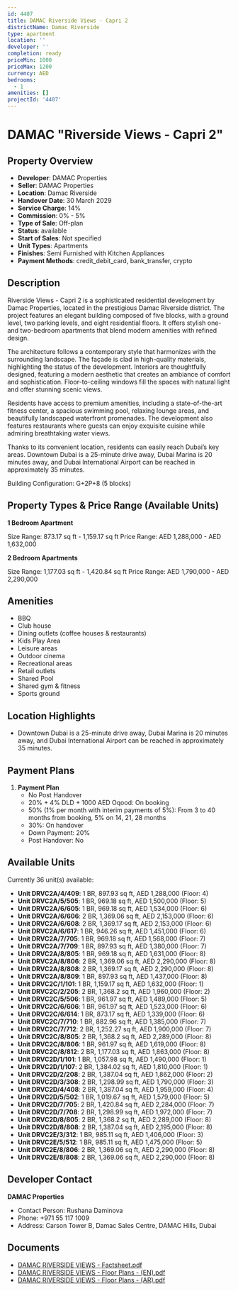```yaml
---
id: 4407
title: DAMAC Riverside Views - Capri 2
districtName: Damac Riverside
type: apartment
location: ''
developer: ''
completion: ready
priceMin: 1000
priceMax: 1200
currency: AED
bedrooms:
  - 1
amenities: []
projectId: '4407'
---
```


# DAMAC "Riverside Views - Capri 2"

## Property Overview
- **Developer**: DAMAC Properties
- **Seller**: DAMAC Properties
- **Location**: Damac Riverside
- **Handover Date**: 30 March 2029
- **Service Charge**: 14%
- **Commission**: 0% - 5%
- **Type of Sale**: Off-plan
- **Status**: available
- **Start of Sales**: Not specified
- **Unit Types**: Apartments
- **Finishes**: Semi Furnished with Kitchen Appliances
- **Payment Methods**: credit_debit_card, bank_transfer, crypto

## Description
Riverside Views - Capri 2 is a sophisticated residential development by Damac Properties, located in the prestigious Damac Riverside district. The project features an elegant building composed of five blocks, with a ground level, two parking levels, and eight residential floors. It offers stylish one- and two-bedroom apartments that blend modern amenities with refined design.

The architecture follows a contemporary style that harmonizes with the surrounding landscape. The façade is clad in high-quality materials, highlighting the status of the development. Interiors are thoughtfully designed, featuring a modern aesthetic that creates an ambiance of comfort and sophistication. Floor-to-ceiling windows fill the spaces with natural light and offer stunning scenic views.

Residents have access to premium amenities, including a state-of-the-art fitness center, a spacious swimming pool, relaxing lounge areas, and beautifully landscaped waterfront promenades. The development also features restaurants where guests can enjoy exquisite cuisine while admiring breathtaking water views.

Thanks to its convenient location, residents can easily reach Dubai’s key areas. Downtown Dubai is a 25-minute drive away, Dubai Marina is 20 minutes away, and Dubai International Airport can be reached in approximately 35 minutes.

Building Configuration: G+2P+8 (5 blocks)

## Property Types & Price Range (Available Units)
**1 Bedroom Apartment**

Size Range: 873.17 sq ft - 1,159.17 sq ft
Price Range: AED 1,288,000 - AED 1,632,000

**2 Bedroom Apartments**

Size Range: 1,177.03 sq ft - 1,420.84 sq ft
Price Range: AED 1,790,000 - AED 2,290,000

## Amenities
- BBQ
- Club house
- Dining outlets  (coffee houses & restaurants)
- Kids Play Area
- Leisure areas
- Outdoor cinema
- Recreational areas
- Retail outlets
- Shared Pool
- Shared gym & fitness
- Sports ground

## Location Highlights
- Downtown Dubai is a 25-minute drive away, Dubai Marina is 20 minutes away, and Dubai International Airport can be reached in approximately 35 minutes.

## Payment Plans
1. **Payment Plan**
   - No Post Handover
   - 20% + 4% DLD + 1000 AED Oqood: On booking
   - 50% (1% per month with interim payments of 5%): From 3 to 40 months from booking, 5% on 14, 21, 28 months
   - 30%: On handover
   - Down Payment: 20%
   - Post Handover: No

## Available Units
Currently 36 unit(s) available:
- **Unit DRVC2A/4/409**: 1 BR, 897.93 sq ft, AED 1,288,000 (Floor: 4)
- **Unit DRVC2A/5/505**: 1 BR, 969.18 sq ft, AED 1,500,000 (Floor: 5)
- **Unit DRVC2A/6/605**: 1 BR, 969.18 sq ft, AED 1,534,000 (Floor: 6)
- **Unit DRVC2A/6/606**: 2 BR, 1,369.06 sq ft, AED 2,153,000 (Floor: 6)
- **Unit DRVC2A/6/608**: 2 BR, 1,369.17 sq ft, AED 2,153,000 (Floor: 6)
- **Unit DRVC2A/6/617**: 1 BR, 946.26 sq ft, AED 1,451,000 (Floor: 6)
- **Unit DRVC2A/7/705**: 1 BR, 969.18 sq ft, AED 1,568,000 (Floor: 7)
- **Unit DRVC2A/7/709**: 1 BR, 897.93 sq ft, AED 1,380,000 (Floor: 7)
- **Unit DRVC2A/8/805**: 1 BR, 969.18 sq ft, AED 1,631,000 (Floor: 8)
- **Unit DRVC2A/8/806**: 2 BR, 1,369.06 sq ft, AED 2,290,000 (Floor: 8)
- **Unit DRVC2A/8/808**: 2 BR, 1,369.17 sq ft, AED 2,290,000 (Floor: 8)
- **Unit DRVC2A/8/809**: 1 BR, 897.93 sq ft, AED 1,437,000 (Floor: 8)
- **Unit DRVC2C/1/101**: 1 BR, 1,159.17 sq ft, AED 1,632,000 (Floor: 1)
- **Unit DRVC2C/2/205**: 2 BR, 1,368.2 sq ft, AED 1,960,000 (Floor: 2)
- **Unit DRVC2C/5/506**: 1 BR, 961.97 sq ft, AED 1,489,000 (Floor: 5)
- **Unit DRVC2C/6/606**: 1 BR, 961.97 sq ft, AED 1,523,000 (Floor: 6)
- **Unit DRVC2C/6/614**: 1 BR, 873.17 sq ft, AED 1,339,000 (Floor: 6)
- **Unit DRVC2C/7/710**: 1 BR, 882.96 sq ft, AED 1,385,000 (Floor: 7)
- **Unit DRVC2C/7/712**: 2 BR, 1,252.27 sq ft, AED 1,900,000 (Floor: 7)
- **Unit DRVC2C/8/805**: 2 BR, 1,368.2 sq ft, AED 2,289,000 (Floor: 8)
- **Unit DRVC2C/8/806**: 1 BR, 961.97 sq ft, AED 1,619,000 (Floor: 8)
- **Unit DRVC2C/8/812**: 2 BR, 1,177.03 sq ft, AED 1,863,000 (Floor: 8)
- **Unit DRVC2D/1/101**: 1 BR, 1,057.98 sq ft, AED 1,490,000 (Floor: 1)
- **Unit DRVC2D/1/107**: 2 BR, 1,384.02 sq ft, AED 1,810,000 (Floor: 1)
- **Unit DRVC2D/2/208**: 2 BR, 1,387.04 sq ft, AED 1,862,000 (Floor: 2)
- **Unit DRVC2D/3/308**: 2 BR, 1,298.99 sq ft, AED 1,790,000 (Floor: 3)
- **Unit DRVC2D/4/408**: 2 BR, 1,387.04 sq ft, AED 1,959,000 (Floor: 4)
- **Unit DRVC2D/5/502**: 1 BR, 1,019.67 sq ft, AED 1,579,000 (Floor: 5)
- **Unit DRVC2D/7/705**: 2 BR, 1,420.84 sq ft, AED 2,284,000 (Floor: 7)
- **Unit DRVC2D/7/708**: 2 BR, 1,298.99 sq ft, AED 1,972,000 (Floor: 7)
- **Unit DRVC2D/8/805**: 2 BR, 1,368.2 sq ft, AED 2,289,000 (Floor: 8)
- **Unit DRVC2D/8/808**: 2 BR, 1,387.04 sq ft, AED 2,195,000 (Floor: 8)
- **Unit DRVC2E/3/312**: 1 BR, 985.11 sq ft, AED 1,406,000 (Floor: 3)
- **Unit DRVC2E/5/512**: 1 BR, 985.11 sq ft, AED 1,475,000 (Floor: 5)
- **Unit DRVC2E/8/806**: 2 BR, 1,369.06 sq ft, AED 2,290,000 (Floor: 8)
- **Unit DRVC2E/8/808**: 2 BR, 1,369.06 sq ft, AED 2,290,000 (Floor: 8)

## Developer Contact
**DAMAC Properties**
- Contact Person: Rushana Daminova
- Phone: +971 55 117 1009
- Address: Carson Tower B, Damac Sales Centre, DAMAC Hills, Dubai

## Documents
- [DAMAC RIVERSIDE VIEWS - Factsheet.pdf](https://cdn.geniemap.net/2025/01/28/vsHzQ0eHucLItSIzTtU2Uf5A6TGYO9PopUJalXcy.pdf)
- [DAMAC RIVERSIDE VIEWS - Floor Plans - (EN).pdf](https://cdn.geniemap.net/2025/01/28/5oeGDoz5mvWfHeNXotPPA91xTrUrPQQYJbSPYyxc.pdf)
- [DAMAC RIVERSIDE VIEWS - Floor Plans - (AR).pdf](https://cdn.geniemap.net/2025/02/10/dSNlraBjlo4KuuOMzLMz78ZkWBZYyoEkLsOtLBCg.pdf)
